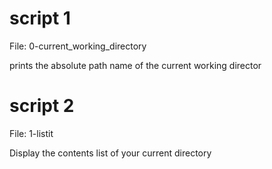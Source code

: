 # script 1
File: 0-current_working_directory

prints the absolute path name of the current working director

# script 2
File: 1-listit

Display the contents list of your current directory
